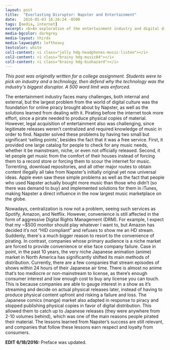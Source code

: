 ```yaml
---
layout: post
title:  "Everlasting Disruptor: Napster and Entertainment"
date:   2016-05-03 16:26:24 -0500
tags: [media, internet]
excerpt: <b>An exploration of the entertainment industry and digital disruptors.</b> - <i>"The entertainment industry faces many challenges, both internal and external, but the largest problem from the world of digital culture was the foundation for online piracy brought about by Napster, as well as the solutions learned from dealing with it."</i>
media-bgcolor: darkgrey
media-layout: thirds
media-layweight: leftheavy
textcolor: white
col1-content: <i class="jolly hdg-headphones-music-listen"></i>
col2-content: <i class="brainy hdg-music04"></i>
col3-content: <i class="brainy hdg-biohazard"></i>
---
```

*This post was originally written for a college assignment. Students were to pick an industry and a technology, then defend why the technology was the industry's biggest disruptor. A 500 word limit was enforced.*

The entertainment industry faces many challenges, both internal and external, but the largest problem from the world of digital culture was the foundation for online piracy brought about by Napster, as well as the solutions learned from dealing with it. Pirating before the internet took more effort, since a pirate needed to produce physical copies of material. However, legal acquisition of entertainment also was challenging, since legitimate releases weren’t centralized and required knowledge of music in order to find. Napster solved these problems by having two small but significant ‘selling points’, besides the fact that it was a free service. First, it provided one large catalog for people to check for any music needs, whether it be mainstream, niche, or even not officially released. Second, it let people get music from the comfort of their houses instead of forcing them to a record store or forcing them to scour the internet for music. Torrenting, download repositories, and all other major routes to obtain content illegally all take from Napster’s initially original yet now universal ideas. Apple even saw these simple problems as well as the fact that people who used Napster actually bought more music than those who didn’t (so there was demand to buy) and implemented solutions for them in iTunes, making Napster a direct influence in the now largest music marketplace on the globe.

Nowadays, centralization is now not a problem, seeing such services as Spotify, Amazon, and Netflix. However, convenience is still affected in the form of aggressive Digital Rights Management (DRM). For example, I expect that my ~$500 monitor should play whatever I want to, but Amazon has decided it’s not “HID compliant” and refuses to show me an HD stream. Suddenly, there's a much bigger reason to resort to the convenience of pirating. In contrast, companies whose primary audience is a niche market are forced to provide convenience or else face company failure. Case in point, in the past 10 years, the very niche Japanese animation (anime) market in North America has significantly shifted its main methods of distribution. Currently, there are a few companies that stream episodes of shows within 24 hours of their Japanese air time. There is almost no anime that’s too mediocre or non-mainstream to license, as there’s enough consumer interest and low enough cost to buy any license you can touch. This is because companies are able to gauge interest in a show as it’s streaming and decide on actual physical releases later, instead of having to produce physical content upfront and risking a failure and loss. The Japanese comics (manga) market also adapted in response to piracy and stopped publishing physical copies in favor of digital distribution. This allowed them to catch up to Japanese releases (they were anywhere from 2-10 volumes behind), which was one of the main reasons people pirated their material. The lessons learned from Napster’s success are still relevant, and companies that follow these lessons earn respect and loyalty from consumers.

**EDIT 6/18/2016:** Preface was updated.
